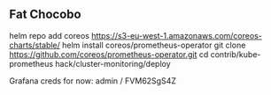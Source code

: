 ## Fat Chocobo

helm repo add coreos https://s3-eu-west-1.amazonaws.com/coreos-charts/stable/
helm install coreos/prometheus-operator
git clone https://github.com/coreos/prometheus-operator.git
cd contrib/kube-prometheus
hack/cluster-monitoring/deploy



Grafana creds for now: admin / FVM62SgS4Z
